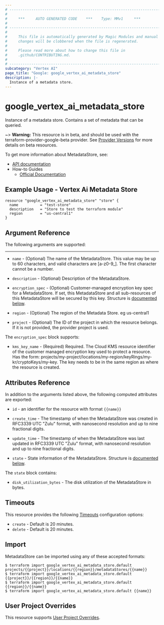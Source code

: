 ```yaml
---
# ----------------------------------------------------------------------------
#
#     ***     AUTO GENERATED CODE    ***    Type: MMv1     ***
#
# ----------------------------------------------------------------------------
#
#     This file is automatically generated by Magic Modules and manual
#     changes will be clobbered when the file is regenerated.
#
#     Please read more about how to change this file in
#     .github/CONTRIBUTING.md.
#
# ----------------------------------------------------------------------------
subcategory: "Vertex AI"
page_title: "Google: google_vertex_ai_metadata_store"
description: |-
  Instance of a metadata store.
---
```


# google\_vertex\_ai\_metadata\_store

Instance of a metadata store. Contains a set of metadata that can be queried.

~> **Warning:** This resource is in beta, and should be used with the terraform-provider-google-beta provider.
See [Provider Versions](https://terraform.io/docs/providers/google/guides/provider_versions.html) for more details on beta resources.

To get more information about MetadataStore, see:

* [API documentation](https://cloud.google.com/vertex-ai/docs/reference/rest/v1/projects.locations.metadataStores)
* How-to Guides
    * [Official Documentation](https://cloud.google.com/vertex-ai/docs)

## Example Usage - Vertex Ai Metadata Store


```hcl
resource "google_vertex_ai_metadata_store" "store" {
  name          = "test-store"
  description   = "Store to test the terraform module"
  region        = "us-central1"
}
```

## Argument Reference

The following arguments are supported:



- - -


* `name` -
  (Optional)
  The name of the MetadataStore. This value may be up to 60 characters, and valid characters are [a-z0-9_]. The first character cannot be a number.

* `description` -
  (Optional)
  Description of the MetadataStore.

* `encryption_spec` -
  (Optional)
  Customer-managed encryption key spec for a MetadataStore. If set, this MetadataStore and all sub-resources of this MetadataStore will be secured by this key.
  Structure is [documented below](#nested_encryption_spec).

* `region` -
  (Optional)
  The region of the Metadata Store. eg us-central1

* `project` - (Optional) The ID of the project in which the resource belongs.
    If it is not provided, the provider project is used.


<a name="nested_encryption_spec"></a>The `encryption_spec` block supports:

* `kms_key_name` -
  (Required)
  Required. The Cloud KMS resource identifier of the customer managed encryption key used to protect a resource.
  Has the form: projects/my-project/locations/my-region/keyRings/my-kr/cryptoKeys/my-key. The key needs to be in the same region as where the resource is created.

## Attributes Reference

In addition to the arguments listed above, the following computed attributes are exported:

* `id` - an identifier for the resource with format `{{name}}`

* `create_time` -
  The timestamp of when the MetadataStore was created in RFC3339 UTC "Zulu" format, with nanosecond resolution and up to nine fractional digits.

* `update_time` -
  The timestamp of when the MetadataStore was last updated in RFC3339 UTC "Zulu" format, with nanosecond resolution and up to nine fractional digits.

* `state` -
  State information of the MetadataStore.
  Structure is [documented below](#nested_state).


<a name="nested_state"></a>The `state` block contains:

* `disk_utilization_bytes` -
  The disk utilization of the MetadataStore in bytes.

## Timeouts

This resource provides the following
[Timeouts](/docs/configuration/resources.html#timeouts) configuration options:

- `create` - Default is 20 minutes.
- `delete` - Default is 20 minutes.

## Import


MetadataStore can be imported using any of these accepted formats:

```
$ terraform import google_vertex_ai_metadata_store.default projects/{{project}}/locations/{{region}}/metadataStores/{{name}}
$ terraform import google_vertex_ai_metadata_store.default {{project}}/{{region}}/{{name}}
$ terraform import google_vertex_ai_metadata_store.default {{region}}/{{name}}
$ terraform import google_vertex_ai_metadata_store.default {{name}}
```

## User Project Overrides

This resource supports [User Project Overrides](https://www.terraform.io/docs/providers/google/guides/provider_reference.html#user_project_override).
